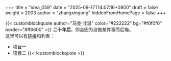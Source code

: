 +++
title = "idea_059"
date = "2025-09-17T14:07:16+0800"
draft = false
weight = 2003
author = "zhangxingong"
hiddenFromHomePage = false
+++

{{< customblockquote author="马克·吐温" color="#222222" bg="#f0f0f0" border="#ff6600" >}}
**二十年后**，你会因为没做某件事而后悔。  
这里可以有[链接](https://example.com)和列表：

- 项目一
- 项目二
{{< /customblockquote >}}
